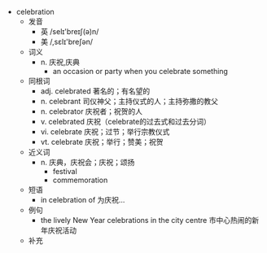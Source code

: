 - celebration
  - 发音
    - 英 /selɪ'breɪʃ(ə)n/
    - 美 /,sɛlɪ'breʃən/
  - 词义
    - n. 庆祝,庆典
      - an occasion or party when you celebrate something
  - 同根词
    - adj. celebrated 著名的；有名望的
    - n. celebrant 司仪神父；主持仪式的人；主持弥撒的教父
    - n. celebrator 庆祝者；祝贺的人
    - v. celebrated 庆祝（celebrate的过去式和过去分词）
    - vi. celebrate 庆祝；过节；举行宗教仪式
    - vt. celebrate 庆祝；举行；赞美；祝贺
  - 近义词
    - n. 庆典，庆祝会；庆祝；颂扬
      - festival
      - commemoration
  - 短语
    - in celebration of 为庆祝…
  - 例句
    - the lively New Year celebrations in the city centre 市中心热闹的新年庆祝活动
  - 补充